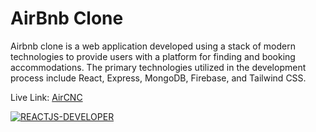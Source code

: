 
# AirBnb Clone

Airbnb clone is a web application developed using a stack of modern technologies to provide users with a platform for finding and booking accommodations. The primary technologies utilized in the development process include React, Express, MongoDB, Firebase, and Tailwind CSS.

Live Link: [AirCNC](https://airbnb-clone-a7dd1.web.app/)

<a href="https://ibb.co/KbjJMTK"><img src="https://i.ibb.co/bQgkScb/REACTJS-DEVELOPER.png" alt="REACTJS-DEVELOPER" border="0"></a>
